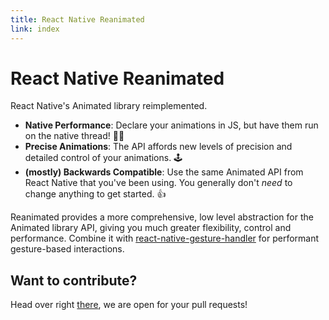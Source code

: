 ```yaml
---
title: React Native Reanimated
link: index
---
```


# React Native Reanimated

React Native's Animated library reimplemented.

- **Native Performance**: Declare your animations in JS, but have them run on the native thread! 🧙‍♂️
- **Precise Animations**: The API affords new levels of precision and detailed control of your animations. 🕹
- **(mostly) Backwards Compatible**: Use the same Animated API from React Native that you've been using. You generally don't _need_ to change anything to get started. 👍

Reanimated provides a more comprehensive, low level abstraction for the Animated library API, giving you much greater flexibility, control and performance. Combine it with [react-native-gesture-handler](https://github.com/software-mansion/react-native-gesture-handler) for performant gesture-based interactions.

## Want to contribute?

Head over right [there](https://github.com/software-mansion/react-native-reanimated), we are open for your pull requests!
